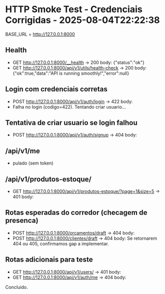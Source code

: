 ﻿# HTTP Smoke Test - Credenciais Corrigidas - 2025-08-04T22:22:38
BASE_URL = http://127.0.0.1:8000

## Health
- GET http://127.0.0.1:8000/__health -> 200
  body: {"status":"ok"}
- GET http://127.0.0.1:8000/api/v1/utils/health-check -> 200
  body: {"ok":true,"data":"API is running smoothly!","error":null}

## Login com credenciais corretas
- POST http://127.0.0.1:8000/api/v1/auth/login -> 422
  body: 
- Falha no login (codigo=422). Tentando criar usuario...

## Tentativa de criar usuario se login falhou
- POST http://127.0.0.1:8000/api/v1/auth/signup -> 404
  body: 

## /api/v1/me
- pulado (sem token)

## /api/v1/produtos-estoque/
- GET http://127.0.0.1:8000/api/v1/produtos-estoque/?page=1&size=5 -> 401
  body: 

## Rotas esperadas do corredor (checagem de presenca)
- POST http://127.0.0.1:8000/orcamentos/draft -> 404
  body: 
- POST http://127.0.0.1:8000/clientes/draft -> 404
  body: 
Se retornarem 404 ou 405, confirmamos gap a implementar.

## Rotas adicionais para teste
- GET http://127.0.0.1:8000/api/v1/users/ -> 401
  body: 
- GET http://127.0.0.1:8000/api/v1/auth/me -> 404
  body: 

Concluido.

